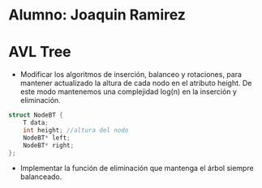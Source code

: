 # Alumno: Joaquin Ramirez

# AVL Tree

- Modificar los algoritmos de inserción, balanceo y rotaciones, para mantener actualizado la altura de cada nodo en el atributo height. De este modo mantenemos una complejidad log(n) en la inserción y eliminación.

```c++
struct NodeBT {
    T data;
    int height; //altura del nodo
    NodeBT* left; 
    NodeBT* right; 
};
```

- Implementar la función de eliminación que mantenga el árbol siempre balanceado.

